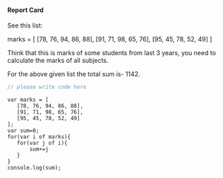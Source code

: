 #### Report Card

See this list:

marks = [
    [78, 76, 94, 86, 88],
    [91, 71, 98, 65, 76],
    [95, 45, 78, 52, 49]
]

Think that this is marks of some students from last 3 years, you need to calculate the marks of all subjects.

For the above given list the total sum is- 1142.


```javascript
// please write code here
```


```solution
var marks = [
   [78, 76, 94, 86, 88],
   [91, 71, 98, 65, 76],
   [95, 45, 78, 52, 49]
];
var sum=0;
for(var i of marks){
   for(var j of i){
       sum+=j
   }
}
console.log(sum);

```

